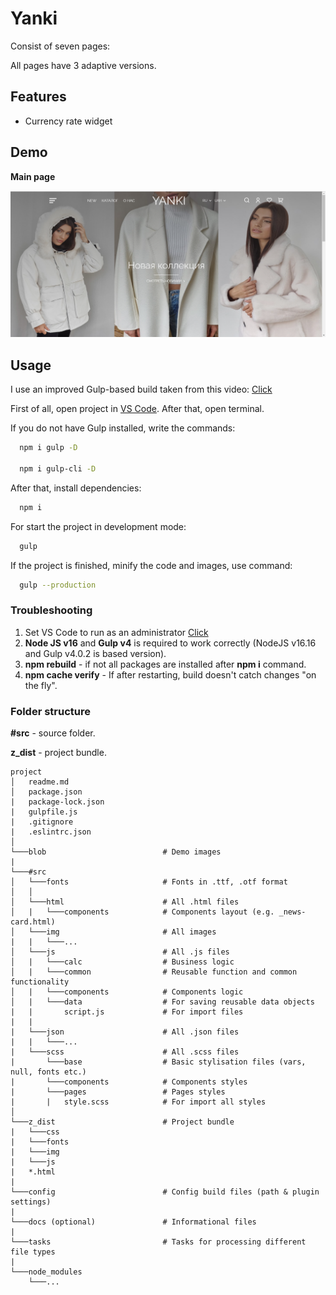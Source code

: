 # Yanki

Consist of seven pages:


All pages have 3 adaptive versions.

## Features

* Currency rate widget


## Demo

**Main page**

![main-page](blob/main-demo.png)

## Usage

I use an improved Gulp-based build taken from this video: [Click](https://youtu.be/qSZvGlIKGPg)

First of all, open project in [VS Code](https://code.visualstudio.com). After that, open terminal.

If you do not have Gulp installed, write the commands:

```bash
  npm i gulp -D

  npm i gulp-cli -D
```

After that, install dependencies:

```bash
  npm i
```

For start the project in development mode:

```bash
  gulp
```

If the project is finished, minify the code and images, use command:

```bash
  gulp --production
```

### Troubleshooting

1. Set VS Code to run as an administrator [Click](https://qastack.ru/programming/37700536/visual-studio-code-terminal-how-to-run-a-command-with-administrator-rights) 
2. **Node JS v16** and **Gulp v4** is required to work correctly (NodeJS v16.16 and Gulp v4.0.2 is based version).
3. **npm rebuild** - if not all packages are installed after **npm i** command.
4. **npm cache verify** - If after restarting, build doesn't catch changes "on the fly".

### Folder structure

**#src** - source folder.

**z_dist** - project bundle.

```
project
│   readme.md
│   package.json 
|   package-lock.json
|   gulpfile.js
|   .gitignore
|   .eslintrc.json
│
└───blob                          # Demo images
|
└───#src
│   └───fonts                     # Fonts in .ttf, .otf format
│   │
│   └───html                      # All .html files
│   |   └───components            # Components layout (e.g. _news-card.html)
│   └───img                       # All images
|   |   └───...    
│   └───js                        # All .js files
│   |   └───calc                  # Business logic
│   |   └───common                # Reusable function and common functionality
│   |   └───components            # Components logic
│   |   └───data                  # For saving reusable data objects
|   |       script.js             # For import files
|   |
|   └───json                      # All .json files
|   |   └───...
|   └───scss                      # All .scss files
|       └───base                  # Basic stylisation files (vars, null, fonts etc.)
|       └───components            # Components styles
|       └───pages                 # Pages styles
|       |   style.scss            # For import all styles
│   
└───z_dist                        # Project bundle
|   └───css
|   └───fonts
|   └───img
|   └───js
|   *.html
|
└───config                        # Config build files (path & plugin settings)
|
└───docs (optional)               # Informational files
|
└───tasks                         # Tasks for processing different file types
|
└───node_modules
    └───...
```